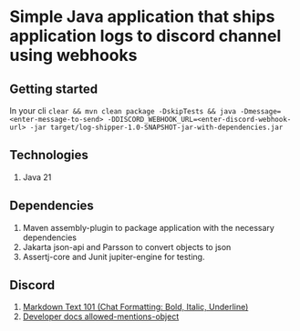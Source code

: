 # Simple Java application that ships application logs to discord channel using webhooks

## Getting started
In your cli ``
clear && mvn clean package -DskipTests && java -Dmessage=<enter-message-to-send> -DDISCORD_WEBHOOK_URL=<enter-discord-webhook-url> -jar target/log-shipper-1.0-SNAPSHOT-jar-with-dependencies.jar
``

## Technologies
1. Java 21

## Dependencies
1. Maven assembly-plugin to package application with the necessary dependencies
2. Jakarta json-api and Parsson to convert objects to json
3. Assertj-core and Junit jupiter-engine for testing.

## Discord
1. [Markdown Text 101 (Chat Formatting: Bold, Italic, Underline)](https://support.discord.com/hc/en-us/articles/210298617-Markdown-Text-101-Chat-Formatting-Bold-Italic-Underline)
2. [Developer docs allowed-mentions-object](https://discord.com/developers/docs/resources/channel#allowed-mentions-object)